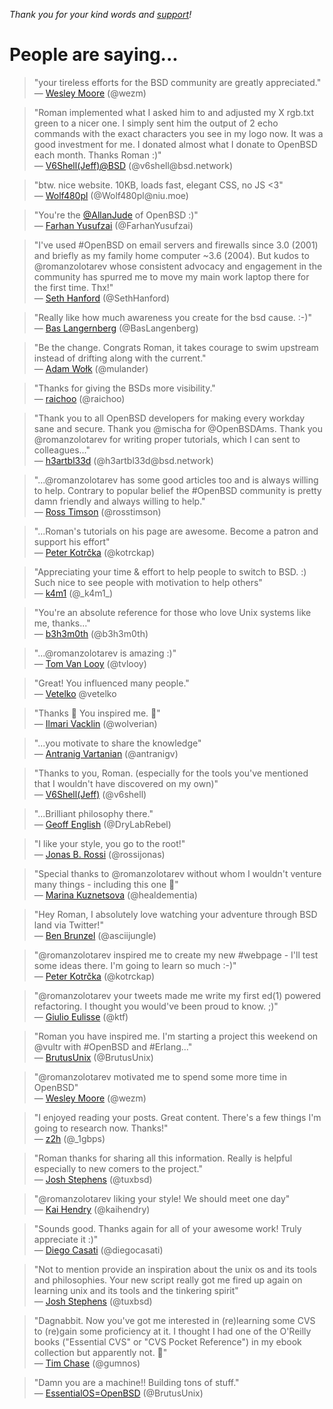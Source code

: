_Thank you for your kind words and [support](sponsors.html)!_

# People are saying...

> "your tireless efforts for the BSD community are greatly
appreciated."<br>&mdash;
[Wesley Moore](https://twitter.com/wezm/status/1029674316252688384 "15 Aug 2018")
(@wezm)

> "Roman implemented what I asked him to and adjusted my X rgb.txt
green to a nicer one. I simply sent him the output of 2 echo commands
with the exact characters you see in my logo now. It was a good
investment for me. I donated almost what I donate to OpenBSD each
month. Thanks Roman :)"<br>&mdash;
[V6Shell(Jeff)@BSD](https://bsd.network/@v6shell/100533143813396001 "12 Aug 2018")
(@v6shell@bsd\.network)

> "btw. nice website. 10KB, loads fast, elegant CSS, no JS
<3"<br>&mdash;
[Wolf480pl](https://niu.moe/@Wolf480pl/100519536664966948 "11 Aug 2018")
(@Wolf480pl@niu\.moe)

> "You're the [@AllanJude](https://twitterc.com/AllanJude) of OpenBSD
:)"<br>&mdash;
[Farhan Yusufzai](https://mobile.twitter.com/FarhanYusufzai/status/1025475485197914112 "3 Aug 2018")
(@FarhanYusufzai)

> "I've used #OpenBSD on email servers and firewalls since 3.0
(2001) and briefly as my family home computer ~3.6 (2004). But kudos
to @romanzolotarev whose consistent advocacy and engagement in the
community has spurred me to move my main work laptop there for the
first time. Thx!"<br>&mdash;
[Seth Hanford](https://twitter.com/SethHanford/status/1027491291569909760 "9 Aug 2018")
(@SethHanford)

> "Really like how much awareness you create for the bsd cause.
:-)"<br>&mdash;
[Bas Langernberg](https://twitter.com/BasLangenberg/status/1027258660332994565 "8 Aug 2018")
(@BasLangenberg)

> "Be the change. Congrats Roman, it takes courage to swim upstream
instead of drifting along with the current."<br>&mdash;
[Adam Wo&#x142;k](https://twitter.com/mulander/status/1027150795848990721 "8 Aug 2018")
(@mulander)

> "Thanks for giving the BSDs more visibility."<br>&mdash;
[raichoo](https://twitter.com/raichoo/status/1027166529220210688 "8 Aug 2018")
(@raichoo)

> "Thank you to all OpenBSD developers for making every workday
sane and secure.  Thank you @mischa for @OpenBSDAms.  Thank you
@romanzolotarev for writing proper tutorials, which I can sent to
colleagues..."<br>&mdash;
[h3artbl33d](https://bsd.network/@h3artbl33d/100445426269783287)
(@h3artbl33d@bsd\.network)

> "...@romanzolotarev has some good articles too and is always willing
to help. Contrary to popular belief the #OpenBSD community is pretty
damn friendly and always willing to help."<br>&mdash;
[Ross Timson](https://twitter.com/rosstimson/status/1015692436864208899 "7 Jul 2018")
(@rosstimson)

> "...Roman's tutorials on his page are awesome. Become a patron and
support his effort"<br>&mdash;
[Peter Kotr&#x10D;ka](https://twitter.com/kotrckap/status/1015104972185374721 "6 Jul 2018")
(@kotrckap)

> "Appreciating your time & effort to help people to switch to BSD.
:) Such nice to see people with motivation to help others"<br>&mdash;
[k4m1](https://twitter.com/_k4m1_/status/1014813485287596032 "5 Jul 2018")
(@\_k4m1\_)

> "You're an absolute reference for those who love Unix systems
like me, thanks..."<br>&mdash;
[b3h3m0th](https://twitter.com/b3h3m0th/status/1013387601435418625 "1 Jul 2018")
(@b3h3m0th)

> "...@romanzolotarev is amazing :)"<br>&mdash;
[Tom Van Looy](https://twitter.com/tvlooy/status/1011889452153802752 "27 Jun 2018")
(@tvlooy)

> "Great! You influenced many people."<br>&mdash;
[Vetelko](https://twitter.com/vetelko/status/1011125088471666688 "25 Jun 2018")
@vetelko

> "Thanks &#x1F64F; You inspired me. &#x1F642;"<br>&mdash;
[Ilmari Vacklin](https://twitter.com/wolverian/status/1011192338230759424 "25 Jun 2018")
(@wolverian)

> "...you motivate to share the knowledge"<br>&mdash;
[Antranig Vartanian](https://twitter.com/antranigv/status/1011109668087877638 "25 Jun 2018")
(@antranigv)

> "Thanks to you, Roman. (especially for the tools you've mentioned
that I wouldn't have discovered on my own)"<br>&mdash;
[V6Shell(Jeff)](https://twitter.com/v6shell/status/1011107093926109184 "25 Jun 2018")
(@v6shell)

> "...Brilliant philosophy there."<br>&mdash;
[Geoff English](https://twitter.com/DryLabRebel/status/1011030847107940352 "24 Jun 2018")
(@DryLabRebel)

> "I like your style, you go to the root!"<br>&mdash;
[Jonas B. Rossi](https://twitter.com/rossijonas/status/1005544513438445568 "9 Jun 2018")
(@rossijonas)

> "Special thanks to @romanzolotarev without whom I wouldn't venture
many things - including this one &#x1F44F;"<br>&mdash;
[Marina Kuznetsova](https://twitter.com/healdementia/status/998623049506279424 "21 May 2018")
(@healdementia)

> "Hey Roman, I absolutely love watching your adventure through BSD
land via Twitter!"<br>&mdash;
[Ben Brunzel](https://twitter.com/asciijungle/status/996991681579929601 "17 May 2018")
(@asciijungle)

> "@romanzolotarev inspired me to create my new #webpage - I'll
test some ideas there. I'm going to learn so much :-)"<br>&mdash;
[Peter Kotr&#x10D;ka](https://twitter.com/kotrckap/status/996695819792330754 "16 May 2018")
(@kotrckap)

> "@romanzolotarev your tweets made me write my first ed(1) powered
refactoring. I thought you would've been proud to know. ;)"<br>&mdash;
[Giulio Eulisse](https://twitter.com/ktf/status/996055510179827712 "14 May 2018")
(@ktf)

> "Roman you have inspired me. I'm starting a project this weekend
on @vultr with #OpenBSD and #Erlang..."<br>&mdash;
[BrutusUnix](https://twitter.com/BrutusUnix/status/987485038630572032 "21 Apr 2018")
(@BrutusUnix)

> "@romanzolotarev motivated me to spend some more time in OpenBSD"<br>&mdash;
[Wesley Moore](https://twitter.com/wezm/status/987251788821684224 "20 Apr 2018")
(@wezm)

> "I enjoyed reading your posts. Great content. There's a few things
I'm going to research now. Thanks!"<br>&mdash;
[z2h](https://twitter.com/_1gbps/status/987207291576332288 "20 Apr 2018")
(@\_1gbps)

> "Roman thanks for sharing all this information. Really is helpful
especially to new comers to the project."<br>&mdash;
[Josh Stephens](https://twitter.com/tuxbsd/status/987336763508183041 "20 Apr 2018")
(@tuxbsd)

> "@romanzolotarev liking your style! We should meet one day"<br>&mdash;
[Kai Hendry](https://twitter.com/kaihendry/status/987153377048936448 "20 Apr 2018")
(@kaihendry)

> "Sounds good. Thanks again for all of your awesome work! Truly
appreciate it :)"<br>&mdash;
[Diego Casati](https://twitter.com/diegocasati/status/987073399527583744 "19 Apr 2018")
(@diegocasati)

> "Not to mention provide an inspiration about the unix os and its
tools and philosophies. Your new script really got me fired up again
on learning unix and its tools and the tinkering spirit"<br>&mdash;
[Josh Stephens](https://twitter.com/tuxbsd/status/986014857207123973 "16 Apr 2018")
(@tuxbsd)

> "Dagnabbit. Now you've got me interested in (re)learning some CVS
to (re)gain some proficiency at it. I thought I had one of the
O'Reilly books ("Essential CVS" or "CVS Pocket Reference") in my
ebook collection but apparently not. &#x1F914;"<br>&mdash;
[Tim Chase](https://twitter.com/gumnos/status/984781565875146753 "13 Apr 2018")
(@gumnos)

> "Damn you are a machine!! Building tons of stuff."<br>&mdash;
[EssentialOS=OpenBSD](https://twitter.com/BrutusUnix/status/986417139425869825 "18 Apr 2018")
(@BrutusUnix)

